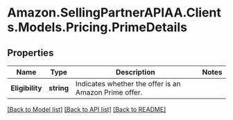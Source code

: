 # Amazon.SellingPartnerAPIAA.Clients.Models.Pricing.PrimeDetails
## Properties

Name | Type | Description | Notes
------------ | ------------- | ------------- | -------------
**Eligibility** | **string** | Indicates whether the offer is an Amazon Prime offer. | 

[[Back to Model list]](../README.md#documentation-for-models) [[Back to API list]](../README.md#documentation-for-api-endpoints) [[Back to README]](../README.md)

